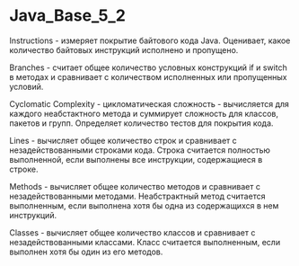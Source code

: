 # Java_Base_5_2
Instructions - измеряет покрытие байтового кода Java. Оценивает, какое количество байтовых инструкций исполнено и пропущено.

Branches - считает общее количество условных конструкций if и switch в методах и сравнивает с количеством исполненных или пропущенных условий.

Cyclomatic Complexity - цикломатическая сложность - вычисляется для каждого неабстактного метода и суммирует сложность для классов, пакетов и групп. Определяет количество тестов для покрытия кода.

Lines - вычисляет общее количество строк и сравнивает с незадействованными строками кода. Строка считается полностью выполненной, если выполнены все инструкции, содержащиеся в строке.

Methods - вычисляет общее количество методов и сравнивает с незадействованными методами. Неабстрактный метод считается выполненным, если выполнена хотя бы одна из содержащихся в нем инструкций.

Classes - вычисляет общее количество классов и сравнивает с незадействованными классами. Класс считается выполненным, если выполнен хотя бы один из его методов.
